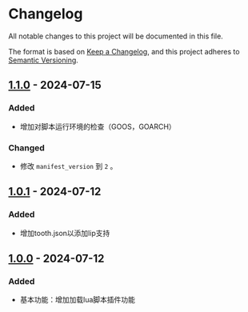 # Changelog

All notable changes to this project will be documented in this file.

The format is based on [Keep a Changelog](https://keepachangelog.com/en/1.1.0/),
and this project adheres to [Semantic Versioning](https://semver.org/spec/v2.0.0.html).

## [1.1.0] - 2024-07-15

### Added

+ 增加对脚本运行环境的检查（GOOS，GOARCH）

### Changed

+ 修改 `manifest_version` 到 `2` 。

## [1.0.1] - 2024-07-12

### Added

+ 增加tooth.json以添加lip支持

## [1.0.0] - 2024-07-12

### Added

+ 基本功能：增加加载lua脚本插件功能

[1.1.0]: https://github.com/sapidexs/lualoader/compare/v1.0.1...v1.1.0
[1.0.1]: https://github.com/sapidexs/lualoader/compare/v1.0.0...v1.0.1
[1.0.0]: https://github.com/sapidexs/lualoader/releases/tag/v1.0.0
